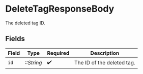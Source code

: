 # DeleteTagResponseBody

The deleted tag ID.


## Fields

| Field                      | Type                       | Required                   | Description                |
| -------------------------- | -------------------------- | -------------------------- | -------------------------- |
| `id`                       | *::String*                 | :heavy_check_mark:         | The ID of the deleted tag. |